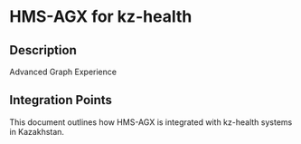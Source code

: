 # HMS-AGX for kz-health

## Description

Advanced Graph Experience

## Integration Points

This document outlines how HMS-AGX is integrated with kz-health systems in Kazakhstan.
